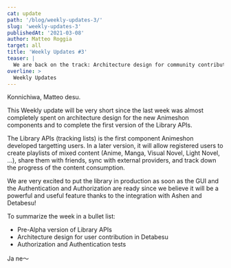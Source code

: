 ```yaml
---
cat: update
path: '/blog/weekly-updates-3/'
slug: 'weekly-updates-3'
publishedAt: '2021-03-08'
author: Matteo Roggia
target: all
title: 'Weekly Updates #3'
teaser: |
  We are back on the track: Architecture design for community contribution and Library APIs (tracking lists).
overline: >
  Weekly Updates
---
```

Konnichiwa, Matteo desu.

This Weekly update will be very short since the last week was almost completely spent on architecture design for the new Animeshon components and to complete the first version of the Library APIs.

The Library APIs (tracking lists) is the first component Animeshon developed targetting users. In a later version, it will allow registered users to create playlists of mixed content (Anime, Manga, Visual Novel, Light Novel, ...), share them with friends, sync with external providers, and track down the progress of the content consumption.

We are very excited to put the library in production as soon as the GUI and the Authentication and Authorization are ready since we believe it will be a powerful and useful feature thanks to the integration with Ashen and Detabesu!

To summarize the week in a bullet list:

* Pre-Alpha version of Library APIs
* Architecture design for user contribution in Detabesu
* Authorization and Authentication tests

Ja ne～